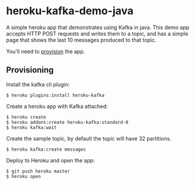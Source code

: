 # heroku-kafka-demo-java

A simple heroku app that demonstrates using Kafka in java.
This demo app accepts HTTP POST requests and writes them to a topic, and has a simple page that shows the last 10 messages produced to that topic.

You'll need to [provision](#provisioning) the app.

## Provisioning

Install the kafka cli plugin:

```
$ heroku plugins:install heroku-kafka
```

Create a heroku app with Kafka attached:

```
$ heroku create
$ heroku addons:create heroku-kafka:standard-0
$ heroku kafka:wait
```

Create the sample topic, by default the topic will have 32 partitions.

```
$ heroku kafka:create messages
```

Deploy to Heroku and open the app:

```
$ git push heroku master
$ heroku open
```
